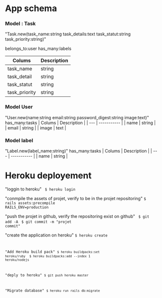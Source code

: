 # App schema
### Model : Task
"Task.new(task_name:string task_details:text task_statut:string task_priority:string)"

belongs_to:user
has_many:labels

| Colums | Description |
| --- | ----------- |
| task_name | string |
| task_detail | string |
| task_statut | string |
| task_priority | string |

### Model User
"User.new(name:string email:string password_digest:string image:text)"
has_many:tasks
| Colums | Description |
| --- | ----------- |
| name | string |
| email | string |
| image | text |

### Model label
"Label.new(label_name:string)"
has_many:tasks
| Colums | Description |
| --- | ----------- |
| name | string |

# Heroku deployement 
"loggin to heroku"
<code> $ heroku login</code>

"conmpile the assets of projet, verify to be in the projet repositoring"
<code>$ rails assets:precompile RAILS_ENV=production</code>

"push the projet in github, verify the repositoring exist on github"
<code> $ git add -A</code>
<code> $ git commit -m "projet commit"</code>

"create the application on heroku"
<code>$ heroku create
  
"Add Heroku build pack"
<code>$ heroku buildpacks:set heroku/ruby</code>
<code> $ heroku buildpacks:add --index 1 heroku/nodejs</code>

"deply to heroku"
<code>$ git push heroku master </code>

"Migrate database"
<code>$ heroku run rails db:migrate </code>